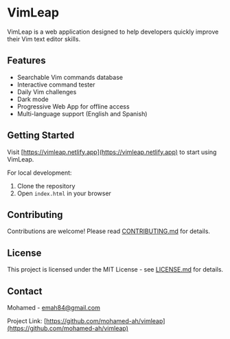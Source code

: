 # VimLeap

VimLeap is a web application designed to help developers quickly improve their Vim text editor skills.

## Features

- Searchable Vim commands database
- Interactive command tester
- Daily Vim challenges
- Dark mode
- Progressive Web App for offline access
- Multi-language support (English and Spanish)

## Getting Started

Visit [https://vimleap.netlify.app](https://vimleap.netlify.app) to start using VimLeap.

For local development:

1. Clone the repository
2. Open `index.html` in your browser

## Contributing

Contributions are welcome! Please read [CONTRIBUTING.md](CONTRIBUTING.md) for details.

## License

This project is licensed under the MIT License - see [LICENSE.md](LICENSE.md) for details.

## Contact

Mohamed - emah84@gmail.com

Project Link: [https://github.com/mohamed-ah/vimleap](https://github.com/mohamed-ah/vimleap)
